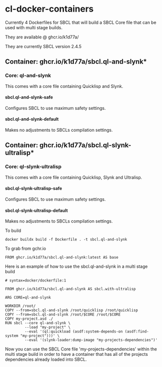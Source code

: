# cl-docker-containers

Currently 4 Dockerfiles for SBCL that will build a SBCL Core file that can be used with multi stage builds.

They are available @ ghcr.io/k1d77a/

They are currently SBCL version 2.4.5


## Container: ghcr.io/k1d77a/sbcl.ql-and-slynk*
### Core: ql-and-slynk

This comes with a core file containing Quicklisp and Slynk.
#### sbcl.ql-and-slynk-safe
Configures SBCL to use maximum safety settings.

#### sbcl.ql-and-slynk-default
Makes no adjustments to SBCLs compilation settings.


## Container: ghcr.io/k1d77a/sbcl.ql-slynk-ultralisp*
### Core: ql-slynk-ultralisp
This comes with a core file containing Quicklisp, Slynk and Ultralisp.

#### sbcl.ql-slynk-ultralisp-safe
Configures SBCL to use maximum safety settings.

#### sbcl.ql-slynk-ultralisp-default
Makes no adjustments to SBCLs compilation settings.


To build
```
docker buildx build -f Dockerfile . -t sbcl.ql-and-slynk
```

To grab from gchr.io
```
FROM ghcr.io/k1d77a/sbcl.ql-and-slynk:latest AS base
```

Here is an example of how to use the sbcl.ql-and-slynk in a multi stage build 

```
# syntax=docker/dockerfile:1

FROM ghcr.io/k1d77a/sbcl.ql-and-slynk AS sbcl.with-ultralisp

ARG CORE=ql-and-slynk

WORKDIR /root/
COPY --from=sbcl.ql-and-slynk /root/quicklisp /root/quicklisp
COPY --from=sbcl.ql-and-slynk /root/$CORE /root/$CORE
COPY my-project.asd ./
RUN sbcl --core ql-and-slynk \
         --load "my-project" \
         --eval '(ql:quickload (asdf:system-depends-on (asdf:find-system "my-project")))' \
         --eval '(slynk-loader:dump-image "my-projects-dependencies")'

```
Now you can use the SBCL Core file 'my-projects-dependencies' within the multi stage build in order to have a container that has all of the projects dependencies already loaded into SBCL.




